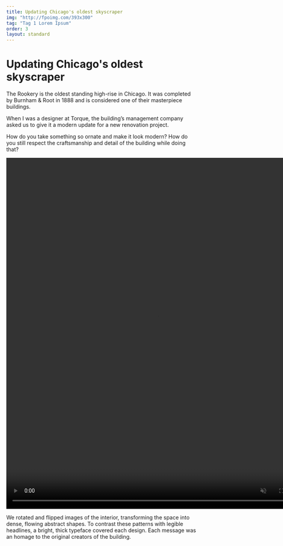 ```yaml
---
title: Updating Chicago's oldest skyscraper
img: "http://fpoimg.com/393x300"
tag: "Tag 1 Lorem Ipsum"
order: 3
layout: standard
---
```



<div class="page">

  <div class="skinny">
    <h1>Updating Chicago's oldest skyscraper</h1>
    <p>The Rookery is the oldest standing high-rise in Chicago. It was completed by Burnham & Root in 1888 and is considered one of their masterpiece buildings.</p>
  </div>

  <div class="skinny">
    <p>When I was a designer at Torque, the building’s management company asked us to give it a modern update for a new renovation project.</p>
  </div>

<div class="skinny">
  <p>How do you take something so ornate and make it look modern? How do you still respect the craftsmanship and detail of the building while doing that?</p>
</div>



<div class="skinny">

<video width="800" height="929" controls autoplay muted loop>
  <source src="https://res.cloudinary.com/benludwig/video/upload/vc_auto/v1564001833/rookery-video-1_x7fj2c.mp4" type="video/mp4">
Your browser does not support the video tag.
</video>





</div>


  <div class="skinny">
    <p>We rotated and flipped images of the interior, transforming the space into dense, flowing abstract shapes. To contrast these patterns with legible headlines, a bright, thick typeface covered each design. Each message was an homage to the original creators of the building.</p>
  </div>

</div>
